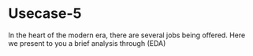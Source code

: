 # Usecase-5
In the heart of the modern era, there are several jobs being offered. Here we present to you a brief analysis through (EDA)
